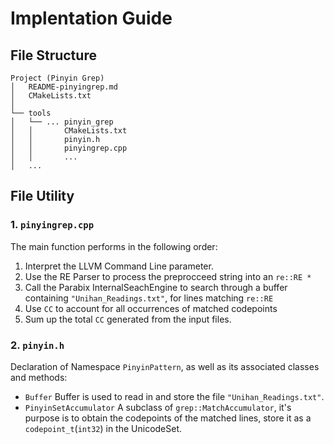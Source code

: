 # Implentation Guide

## File Structure
```
Project (Pinyin Grep)
│   README-pinyingrep.md
│   CMakeLists.txt
│
└── tools
│   └── ... pinyin_grep
│   │       CMakeLists.txt
│   │       pinyin.h
│   │       pinyingrep.cpp
│   │       ...
│   ...

```

## File Utility 

### 1. `pinyingrep.cpp` 
The main function performs in the following order:
1. Interpret the LLVM Command Line parameter.
1. Use the RE Parser to process the preprocceed string into an `re::RE *`
1. Call the Parabix InternalSeachEngine to search through a buffer containing `"Unihan_Readings.txt"`, for lines matching `re::RE`
1. Use `CC` to account for all occurrences of matched codepoints
1. Sum up the total `CC` generated from the input files.

### 2. `pinyin.h`
Declaration of Namespace `PinyinPattern`, as well as its associated classes and methods:
- `Buffer`
Buffer is used to read in and store the file `"Unihan_Readings.txt"`.
- `PinyinSetAccumulator`
A subclass of `grep::MatchAccumulator`, it's purpose is to obtain the codepoints of the matched lines, store it as a `codepoint_t`(`int32`) in the UnicodeSet.